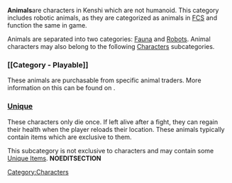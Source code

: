 **Animals**are characters in Kenshi which are not humanoid. This
category includes robotic animals, as they are categorized as animals in
[FCS](Forgotten_Construction_Set.md "wikilink") and function the same in
game.

Animals are separated into two categories: [Fauna](Fauna.md "wikilink") and
[Robots](Robots.md "wikilink"). Animal characters may also belong to the
following [Characters](:Category:Characters "wikilink") subcategories.

### [[Category - Playable]]

These animals are purchasable from specific animal traders. More
information on this can be found on [](Guide_to_Animals.md).

### [Unique](:Category:Unique "wikilink")

These characters only die once. If left alive after a fight, they can
regain their health when the player reloads their location. These
animals typically contain items which are exclusive to them.

This subcategory is not exclusive to characters and may contain some
[Unique Items](Unique_Items.md "wikilink"). __NOEDITSECTION__

[Category:Characters](Category:Characters "wikilink")